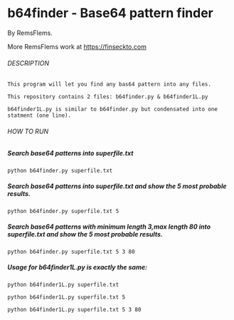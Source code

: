 # b64finder - Base64 pattern finder
By RemsFlems.

More RemsFlems work at https://finseckto.com
###### DESCRIPTION #######
	This program will let you find any bas64 pattern into any files.

	This repository contains 2 files: b64finder.py & b64finder1L.py

	b64finder1L.py is similar to b64finder.py but condensated into one statment (one line).
###### HOW TO RUN ########
##### Search base64 patterns into superfile.txt
	python b64finder.py superfile.txt
##### Search base64 patterns into superfile.txt and show the 5 most probable results.
	python b64finder.py superfile.txt 5
##### Search base64 patterns with minimum length 3,max length 80 into superfile.txt and show the 5 most probable results.
	python b64finder.py superfile.txt 5 3 80
##### Usage for b64finder1L.py is exactly the same:
	python b64finder1L.py superfile.txt

	python b64finder1L.py superfile.txt 5

	python b64finder1L.py superfile.txt 5 3 80



